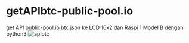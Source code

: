 # getAPIbtc-public-pool.io
get API public-pool.io btc json ke LCD 16x2 dan Raspi 1 Model B dengan python3
![apibtc](https://github.com/user-attachments/assets/e2071e4e-d977-493f-b02a-e337c941c2fa)
